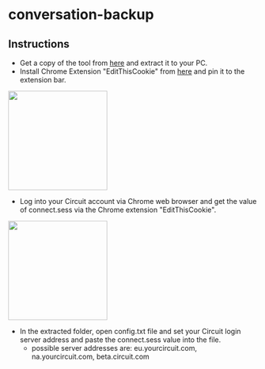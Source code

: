 # conversation-backup

## Instructions

- Get a copy of the tool from [here](https://github.com/circuit/conversation-backup/releases) and extract it to your PC.
- Install Chrome Extension "EditThisCookie" from [here](https://chrome.google.com/webstore/detail/editthiscookie/fngmhnnpilhplaeedifhccceomclgfbg) and pin it to the extension bar.
<img src="https://user-images.githubusercontent.com/684766/161038923-a221f2d0-8477-4afb-ac94-b70de5610783.png" width="200">

- Log into your Circuit account via Chrome web browser and get the value of connect.sess via the Chrome extension "EditThisCookie".
<img src="https://user-images.githubusercontent.com/684766/161039962-db50dee3-9d12-4fff-bc03-e201e1f7bf59.png" width="200">

- In the extracted folder, open config.txt file and set your Circuit login server address and paste the connect.sess value into the file.
    - possible server addresses are: eu.yourcircuit.com, na.yourcircuit.com, beta.circuit.com
